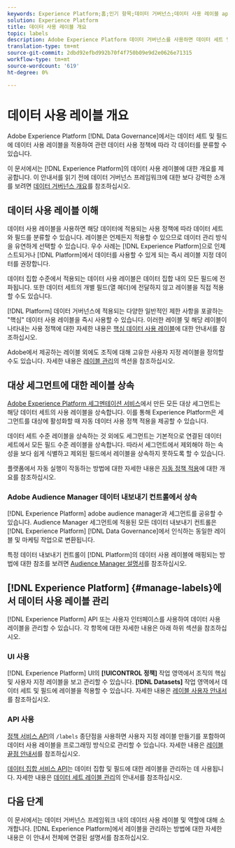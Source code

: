 ```yaml
---
keywords: Experience Platform;홈;인기 항목;데이터 거버넌스;데이터 사용 레이블 api;정책 서비스 api;데이터 사용 레이블 개요
solution: Experience Platform
title: 데이터 사용 레이블 개요
topic: labels
description: Adobe Experience Platform 데이터 거버넌스를 사용하면 데이터 세트 및 필드에 데이터 사용 레이블을 적용하여 관련 데이터 사용 정책에 따라 각 데이터를 분류할 수 있습니다. 이 문서에서는 Experience Platform의 데이터 사용 레이블에 대한 개요를 제공합니다.
translation-type: tm+mt
source-git-commit: 2dbd92efbd992b70f4f750b09e9d2e0626e71315
workflow-type: tm+mt
source-wordcount: '619'
ht-degree: 0%

---
```



# 데이터 사용 레이블 개요

Adobe Experience Platform [!DNL Data Governance]에서는 데이터 세트 및 필드에 데이터 사용 레이블을 적용하여 관련 데이터 사용 정책에 따라 각 데이터를 분류할 수 있습니다.

이 문서에서는 [!DNL Experience Platform]의 데이터 사용 레이블에 대한 개요를 제공합니다. 이 안내서를 읽기 전에 데이터 거버넌스 프레임워크에 대한 보다 강력한 소개를 보려면 [데이터 거버넌스 개요](../home.md)를 참조하십시오.

## 데이터 사용 레이블 이해

데이터 사용 레이블을 사용하면 해당 데이터에 적용되는 사용 정책에 따라 데이터 세트와 필드를 분류할 수 있습니다. 레이블은 언제든지 적용할 수 있으므로 데이터 관리 방식을 유연하게 선택할 수 있습니다. 우수 사례는 [!DNL Experience Platform]으로 인제스트되거나 [!DNL Platform]에서 데이터를 사용할 수 있게 되는 즉시 레이블 지정 데이터를 권장합니다.

데이터 집합 수준에서 적용되는 데이터 사용 레이블은 데이터 집합 내의 모든 필드에 전파됩니다. 또한 데이터 세트의 개별 필드(열 헤더)에 전달하지 않고 레이블을 직접 적용할 수도 있습니다.

[!DNL Platform] 데이터 거버넌스에 적용되는 다양한 일반적인 제한 사항을 포괄하는 &quot;핵심&quot; 데이터 사용 레이블을 즉시 사용할 수 있습니다. 이러한 레이블 및 해당 레이블이 나타내는 사용 정책에 대한 자세한 내용은 [핵심 데이터 사용 레이블](reference.md)에 대한 안내서를 참조하십시오.

Adobe에서 제공하는 레이블 외에도 조직에 대해 고유한 사용자 지정 레이블을 정의할 수도 있습니다. 자세한 내용은 [레이블 관리](#manage-labels)의 섹션을 참조하십시오.

## 대상 세그먼트에 대한 레이블 상속

[Adobe Experience Platform 세그멘테이션 서비스](../../segmentation/home.md)에서 만든 모든 대상 세그먼트는 해당 데이터 세트의 사용 레이블을 상속합니다. 이를 통해 Experience Platform은 세그먼트를 대상에 활성화할 때 자동 데이터 사용 정책 적용을 제공할 수 있습니다.

데이터 세트 수준 레이블을 상속하는 것 외에도 세그먼트는 기본적으로 연결된 데이터 세트에서 모든 필드 수준 레이블을 상속합니다. 따라서 세그먼트에서 제외해야 하는 속성을 보다 쉽게 식별하고 제외된 필드에서 레이블을 상속하지 못하도록 할 수 있습니다.

플랫폼에서 자동 실행이 작동하는 방법에 대한 자세한 내용은 [자동 정책 적용](../enforcement/auto-enforcement.md)에 대한 개요를 참조하십시오.

### Adobe Audience Manager 데이터 내보내기 컨트롤에서 상속

[!DNL Experience Platform] adobe audience manager과 세그먼트를 공유할 수 있습니다. Audience Manager 세그먼트에 적용된 모든 데이터 내보내기 컨트롤은 [!DNL Experience Platform] [!DNL Data Governance]에서 인식하는 동일한 레이블 및 마케팅 작업으로 변환됩니다.

특정 데이터 내보내기 컨트롤이 [!DNL Platform]의 데이터 사용 레이블에 매핑되는 방법에 대한 참조를 보려면 [Audience Manager 설명서](https://experienceleague.adobe.com/docs/audience-manager/user-guide/implementation-integration-guides/integration-experience-platform/aam-aep-audience-sharing.html#aam-data-export-control-in-aep)를 참조하십시오.

## [!DNL Experience Platform] {#manage-labels}에서 데이터 사용 레이블 관리

[!DNL Experience Platform] API 또는 사용자 인터페이스를 사용하여 데이터 사용 레이블을 관리할 수 있습니다. 각 항목에 대한 자세한 내용은 아래 하위 섹션을 참조하십시오.

### UI 사용

[!DNL Experience Platform] UI의 **[!UICONTROL 정책]** 작업 영역에서 조직의 핵심 및 사용자 지정 레이블을 보고 관리할 수 있습니다. **[!DNL Datasets]** 작업 영역에서 데이터 세트 및 필드에 레이블을 적용할 수 있습니다. 자세한 내용은 [레이블 사용자 안내서](user-guide.md)를 참조하십시오.

### API 사용

[정책 서비스 API](https://www.adobe.io/apis/experienceplatform/home/api-reference.html#!acpdr/swagger-specs/dule-policy-service.yaml)의 `/labels` 종단점을 사용하면 사용자 지정 레이블 만들기를 포함하여 데이터 사용 레이블을 프로그래밍 방식으로 관리할 수 있습니다. 자세한 내용은 [레이블 끝점 안내서](../api/labels.md)를 참조하십시오.

[데이터 집합 서비스 API](https://www.adobe.io/apis/experienceplatform/home/api-reference.html#!acpdr/swagger-specs/dataset-service.yaml)는 데이터 집합 및 필드에 대한 레이블을 관리하는 데 사용됩니다. 자세한 내용은 [데이터 세트 레이블 관리](./dataset-api.md)의 안내서를 참조하십시오.

## 다음 단계

이 문서에서는 데이터 거버넌스 프레임워크 내의 데이터 사용 레이블 및 역할에 대해 소개합니다. [!DNL Experience Platform]에서 레이블을 관리하는 방법에 대한 자세한 내용은 이 안내서 전체에 연결된 설명서를 참조하십시오.
